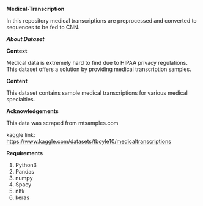 **Medical-Transcription**

In this repository medical transcriptions are preprocessed and converted to sequences to be fed to CNN.

***About Dataset***

**Context**

Medical data is extremely hard to find due to HIPAA privacy regulations. This dataset offers a solution by providing medical transcription samples.

**Content**

This dataset contains sample medical transcriptions for various medical specialties.

**Acknowledgements**

This data was scraped from mtsamples.com 

kaggle link: https://www.kaggle.com/datasets/tboyle10/medicaltranscriptions

**Requirements**

1) Python3
2) Pandas
3) numpy
4) Spacy
5) nltk
6) keras


